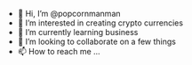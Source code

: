 - 👋 Hi, I’m @popcornmanman
- 👀 I’m interested in creating crypto currencies
- 🌱 I’m currently learning business
- 💞️ I’m looking to collaborate on a few things
- 📫 How to reach me ... 

<!---
popcornmanman/popcornmanman is a ✨ special ✨ repository because its `README.md` (this file) appears on your GitHub profile.
You can click the Preview link to take a look at your changes.
--->
